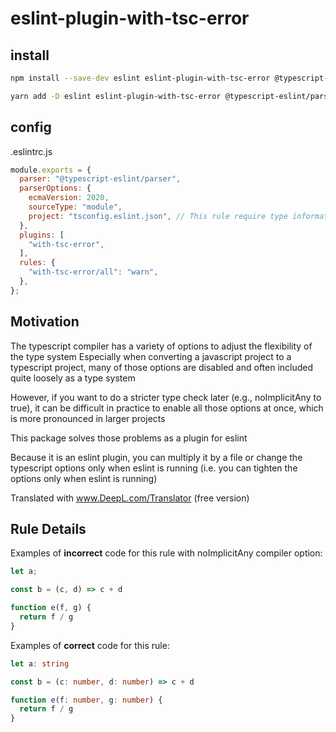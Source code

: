 # eslint-plugin-with-tsc-error

## install

```bash
npm install --save-dev eslint eslint-plugin-with-tsc-error @typescript-eslint/parser @typescript-eslint/eslint-plugin typescript
```

```bash
yarn add -D eslint eslint-plugin-with-tsc-error @typescript-eslint/parser @typescript-eslint/eslint-plugin typescript
```

## config
.eslintrc.js
```js
module.exports = {
  parser: "@typescript-eslint/parser",
  parserOptions: {
    ecmaVersion: 2020,
    sourceType: "module",
    project: "tsconfig.eslint.json", // This rule require type information
  },
  plugins: [
    "with-tsc-error",
  ],
  rules: {
    "with-tsc-error/all": "warn",
  },
};
```


## Motivation

The typescript compiler has a variety of options to adjust the flexibility of the type system
Especially when converting a javascript project to a typescript project, many of those options are disabled and often included quite loosely as a type system

However, if you want to do a stricter type check later (e.g., noImplicitAny to true), it can be difficult in practice to enable all those options at once, which is more pronounced in larger projects

This package solves those problems as a plugin for eslint

Because it is an eslint plugin, you can multiply it by a file or change the typescript options only when eslint is running (i.e. you can tighten the options only when eslint is running)

Translated with www.DeepL.com/Translator (free version)

## Rule Details

Examples of **incorrect** code for this rule with noImplicitAny compiler option:

```ts
let a;

const b = (c, d) => c + d

function e(f, g) {
  return f / g
}
```

Examples of **correct** code for this rule:

```ts
let a: string

const b = (c: number, d: number) => c + d

function e(f: number, g: number) {
  return f / g
}
```
